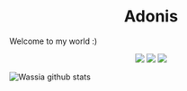 <h1 align="center">Adonis</h1>

Welcome to my world :)
<p align="center">
 <a href="https://discord.com/users/776510041460310046" target"blank_"><img src="https://img.shields.io/badge/Discord%20-7289DA.svg?&style=for-the-badge&logo=discord&logoColor=white"></a>
  <a href="https://www.github.com/Wassia-js" target"blank_"><img src="https://img.shields.io/badge/GitHub%20-191717.svg?&style=for-the-badge&logo=github&logoColor=white"></a>
 <a href="https://www.instagram.com/wassia.exe" target"blank_"><img src="https://img.shields.io/badge/INSTAGRAM%20-DC3175.svg?&style=for-the-badge&logo=instagram&logoColor=white"></a>
                         

![Wassia github stats](https://github-readme-stats.vercel.app/api?username=Wassia-js&show_icons=true&hide_title=true&theme=radical&text_color=FF9DD9)
